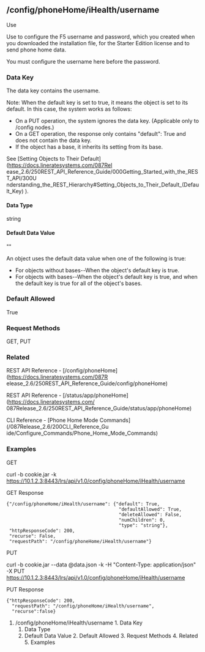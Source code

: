 ## /config/phoneHome/iHealth/username

Use

Use to configure the F5 username and password, which you created when you
downloaded the installation file, for the Starter Edition license and to send
phone home data.

You must configure the username here before the password.

### Data Key

The data key contains the username.

Note: When the default key is set to true, it means the object is set to its
default. In this case, the system works as follows:

  * On a PUT operation, the system ignores the data key. (Applicable only to /config nodes.)
  * On a GET operation, the response only contains "default": True and does not contain the data key.
  * If the object has a base, it inherits its setting from its base.

See [Setting Objects to Their Default](https://docs.lineratesystems.com/087Rel
ease_2.6/250REST_API_Reference_Guide/000Getting_Started_with_the_REST_API/300U
nderstanding_the_REST_Hierarchy#Setting_Objects_to_Their_Default_(Default_Key)
).

#### Data Type

string

#### Default Data Value

""

An object uses the default data value when one of the following is true:

  * For objects without bases--When the object's default key is true.
  * For objects with bases--When the object's default key is true, and when the default key is true for all of the object's bases.

### Default Allowed

True

### Request Methods

GET, PUT

### Related

REST API Reference - [/config/phoneHome](https://docs.lineratesystems.com/087R
elease_2.6/250REST_API_Reference_Guide/config/phoneHome)

REST API Reference - [/status/app/phoneHome](https://docs.lineratesystems.com/
087Release_2.6/250REST_API_Reference_Guide/status/app/phoneHome)

CLI Reference - [Phone Home Mode Commands](/087Release_2.6/200CLI_Reference_Gu
ide/Configure_Commands/Phone_Home_Mode_Commands)

### Examples

GET

curl -b cookie.jar -k
https://10.1.2.3:8443/lrs/api/v1.0/config/phoneHome/iHealth/username

GET Response

    
    
    {"/config/phoneHome/iHealth/username": {"default": True,
                                             "defaultAllowed": True,
                                             "deleteAllowed": False,
                                             "numChildren": 0,
                                             "type": "string"},
     "httpResponseCode": 200,
     "recurse": False,
     "requestPath": "/config/phoneHome/iHealth/username"}
    

PUT

curl -b cookie.jar --data @data.json -k -H "Content-Type: application/json" -X
PUT https://10.1.2.3:8443/lrs/api/v1.0/config/phoneHome/iHealth/username

PUT Response

    
    
    {"httpResponseCode": 200,
      "requestPath": "/config/phoneHome/iHealth/username",
      "recurse":false}

  1. /config/phoneHome/iHealth/username
    1. Data Key
      1. Data Type
      2. Default Data Value
    2. Default Allowed
    3. Request Methods
    4. Related
    5. Examples


